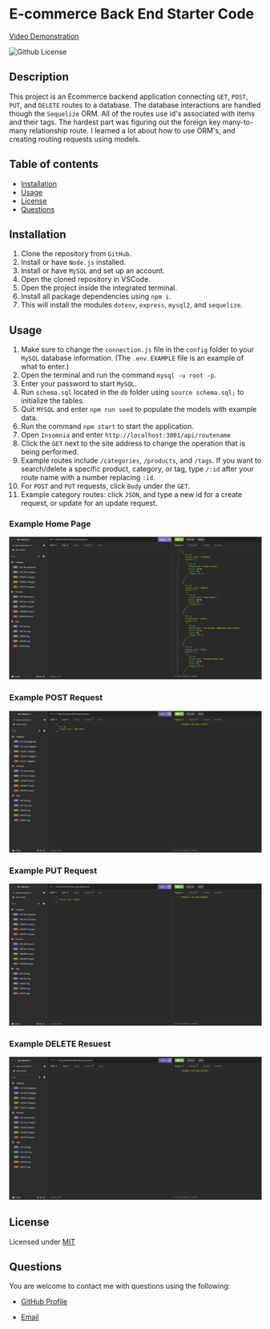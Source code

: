 # E-commerce Back End Starter Code

[Video Demonstration]()

![Github License](https://img.shields.io/badge/License-MIT-green.svg)

## Description

This project is an Ecommerce backend application connecting `GET`, `POST`, `PUT`, and `DELETE` routes to a database. The database interactions are handled though the `Sequelize` ORM. All of the routes use id's associated with items and their tags. The hardest part was figuring out the foreign key many-to-many relationship route. I learned a lot about how to use ORM's, and creating routing requests using models.

## Table of contents

- [Installation](#installation)
- [Usage](#usage)
- [License](#license)
- [Questions](#questions)

## Installation

1. Clone the repository from `GitHub`.
2. Install or have `Node.js` installed.
3. Install or have `MySQL` and set up an account.
4. Open the cloned repository in VSCode.
5. Open the project inside the integrated terminal.
6. Install all package dependencies using `npm i`.
7. This will install the modules `dotenv`, `express`, `mysql2`, and `sequelize`.

## Usage

1. Make sure to change the `connection.js` file in the `config` folder to your `MySQL` database information.
   (The `.env.EXAMPLE` file is an example of what to enter.)
2. Open the terminal and run the command `mysql -u root -p`.
3. Enter your password to start `MySQL`.
4. Run `schema.sql` located in the `db` folder using `source schema.sql;` to initialize the tables.
5. Quit `MYSQL` and enter `npm run seed` to populate the models with example data.
6. Run the command `npm start` to start the application.
7. Open `Insomnia` and enter `http://localhost:3001/api/routename`
8. Click the `GET` next to the site address to change the operation that is being performed.
9. Example routes include `/categories`, `/products`, and `/tags`. If you want to search/delete a specific product, category, or tag, type `/:id` after your route name with a number replacing `:id`.
10. For `POST` and `PUT` requests, click `Body` under the `GET`.
11. Example category routes: click `JSON`, and type a new id for a create request, or update for an update request.

### Example Home Page

![example_home_page](./assets/images/example_home_page.png)

### Example POST Request

![example_post_request](./assets/images/example_post_request.png)

### Example PUT Request

![example_put_request](./assets/images/example_put_request.png)

### Example DELETE Resuest

![example_delete_request](./assets/images/example_delete_request.png)

## License

Licensed under [MIT](https://opensource.org/license/mit/)

## Questions

You are welcome to contact me with questions using the following:

- [GitHub Profile](https://github.com/bwing2)

- [Email](mailto:brandon.wing245@gmail.com)
